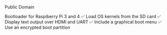 Public Domain


Bootloader for Raspiberry Pi 3 and 4
✅ Load OS kernels from the SD card
✅ Display text output over HDMI and UART
✅ Include a graphical boot menu
✅ Use an encrypted boot partition
